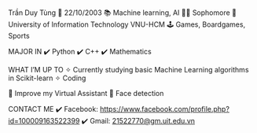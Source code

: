 Trần Duy Tùng
:date: 22/10/2003
:books: Machine learning, AI
:man_student: Sophomore
:school: University of Information Technology VNU-HCM
:joystick: Games, Boardgames, Sports


MAJOR IN
:heavy_check_mark: Python
:heavy_check_mark: C++
:heavy_check_mark: Mathematics

WHAT I’M UP TO
✧ Currently studying basic Machine Learning algorithms in Scikit-learn
✧ Coding


:dart: Improve my Virtual Assistant
:dart: Face detection



CONTACT ME
:heavy_check_mark: Facebook: https://www.facebook.com/profile.php?id=100009163522399
:heavy_check_mark: Gmail: 21522770@gm.uit.edu.vn
